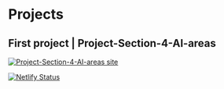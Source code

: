 # Projects
## First project | Project-Section-4-AI-areas
<a href="https://shimmering-daifuku-050c26.netlify.app">
<img 
  src="https://img.shields.io/website?down_message=FAIL&style=for-the-badge&up_message=READY&url=https%3A%2F%2Fshimmering-daifuku-050c26.netlify.app%2F" 
  alt="Project-Section-4-AI-areas site" />
</a>

[![Netlify Status](https://api.netlify.com/api/v1/badges/f5b6a6a1-13c1-404c-af30-d6e3823c8815/deploy-status)](https://app.netlify.com/sites/shimmering-daifuku-050c26/deploys)
